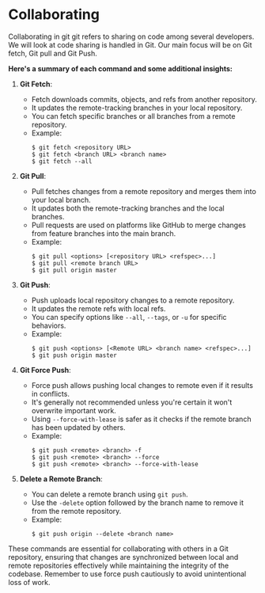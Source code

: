 # Collaborating

Collaborating in git git refers to sharing on code among several developers. We will look at code sharing is handled in Git. Our main focus will be on Git fetch, Git pull and Git Push.

**Here's a summary of each command and some additional insights:**

1. **Git Fetch**:
   - Fetch downloads commits, objects, and refs from another repository.
   - It updates the remote-tracking branches in your local repository.
   - You can fetch specific branches or all branches from a remote repository.
   - Example:
     ```
     $ git fetch <repository URL>
     $ git fetch <branch URL> <branch name>
     $ git fetch --all
     ```

2. **Git Pull**:
   - Pull fetches changes from a remote repository and merges them into your local branch.
   - It updates both the remote-tracking branches and the local branches.
   - Pull requests are used on platforms like GitHub to merge changes from feature branches into the main branch.
   - Example:
     ```
     $ git pull <options> [<repository URL> <refspec>...]
     $ git pull <remote branch URL>
     $ git pull origin master
     ```

3. **Git Push**:
   - Push uploads local repository changes to a remote repository.
   - It updates the remote refs with local refs.
   - You can specify options like `--all`, `--tags`, or `-u` for specific behaviors.
   - Example:
     ```
     $ git push <options> [<Remote URL> <branch name> <refspec>...]
     $ git push origin master
     ```

4. **Git Force Push**:
   - Force push allows pushing local changes to remote even if it results in conflicts.
   - It's generally not recommended unless you're certain it won't overwrite important work.
   - Using `--force-with-lease` is safer as it checks if the remote branch has been updated by others.
   - Example:
     ```
     $ git push <remote> <branch> -f
     $ git push <remote> <branch> --force
     $ git push <remote> <branch> --force-with-lease
     ```

5. **Delete a Remote Branch**:
   - You can delete a remote branch using `git push`.
   - Use the `-delete` option followed by the branch name to remove it from the remote repository.
   - Example:
     ```
     $ git push origin --delete <branch name>
     ```

These commands are essential for collaborating with others in a Git repository, ensuring that changes are synchronized between local and remote repositories effectively while maintaining the integrity of the codebase. Remember to use force push cautiously to avoid unintentional loss of work.
